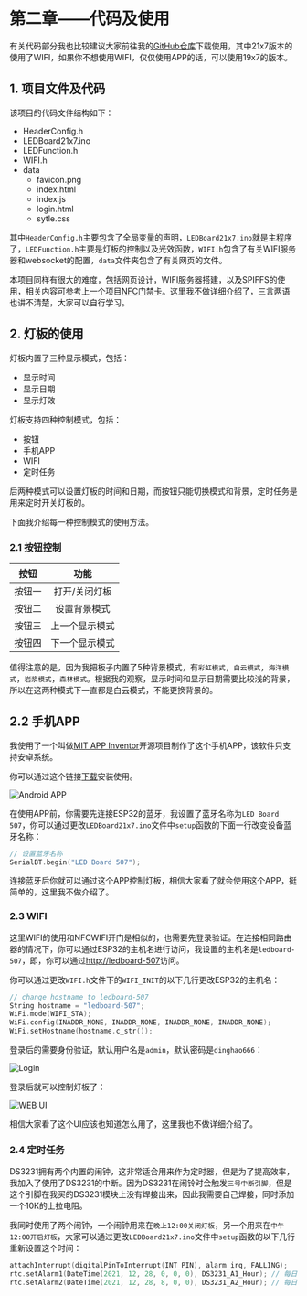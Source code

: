 # 第二章——代码及使用

有关代码部分我也比较建议大家前往我的[GitHub仓库](https://github.com/MR-Addict/WS2812-LED-Ping-Pong-Board.git)下载使用，其中21x7版本的使用了WIFI，如果你不想使用WIFI，仅仅使用APP的话，可以使用19x7的版本。

## 1. 项目文件及代码

该项目的代码文件结构如下：

- HeaderConfig.h
- LEDBoard21x7.ino
- LEDFunction.h
- WIFI.h
- data
  - favicon.png
  - index.html
  - index.js
  - login.html
  - sytle.css

其中`HeaderConfig.h`主要包含了全局变量的声明，`LEDBoard21x7.ino`就是主程序了，`LEDFunction.h`主要是灯板的控制以及光效函数，`WIFI.h`包含了有关WIFI服务器和websocket的配置，`data`文件夹包含了有关网页的文件。

本项目同样有很大的难度，包括网页设计，WIFI服务器搭建，以及SPIFFS的使用，相关内容可参考上一个项目[NFC门禁卡](../NFC门禁卡/第二章.md)。这里我不做详细介绍了，三言两语也讲不清楚，大家可以自行学习。

## 2. 灯板的使用

灯板内置了三种显示模式，包括：

- 显示时间
- 显示日期
- 显示灯效

灯板支持四种控制模式，包括：

- 按钮
- 手机APP
- WIFI
- 定时任务

后两种模式可以设置灯板的时间和日期，而按钮只能切换模式和背景，定时任务是用来定时开关灯板的。

下面我介绍每一种控制模式的使用方法。

### 2.1 按钮控制

|  按钮  |      功能      |
| :----: | :------------: |
| 按钮一 | 打开/关闭灯板  |
| 按钮二 |  设置背景模式  |
| 按钮三 | 上一个显示模式 |
| 按钮四 | 下一个显示模式 |

值得注意的是，因为我把板子内置了5种背景模式，有`彩虹模式`，`白云模式`，`海洋模式`，`岩浆模式`，`森林模式`。根据我的观察，显示时间和显示日期需要比较浅的背景，所以在这两种模式下一直都是白云模式，不能更换背景的。

## 2.2 手机APP

我使用了一个叫做[MIT APP Inventor](http://ai2.appinventor.mit.edu/?locale=en#5202799305818112)开源项目制作了这个手机APP，该软件只支持安卓系统。

你可以通过这个链接[下载](../../../software/LED%20Board.apk)安装使用。

![Android APP](../../../images/项目制作/LED%20Board/4.2.1-6.png)

在使用APP前，你需要先连接ESP32的蓝牙，我设置了蓝牙名称为`LED Board 507`，你可以通过更改`LEDBoard21x7.ino`文件中`setup`函数的下面一行改变设备蓝牙名称：

```cpp
// 设置蓝牙名称
SerialBT.begin("LED Board 507");
```

连接蓝牙后你就可以通过这个APP控制灯板，相信大家看了就会使用这个APP，挺简单的，这里我不做介绍了。

### 2.3 WIFI

这里WIFI的使用和NFCWIFI开门是相似的，也需要先登录验证。在连接相同路由器的情况下，你可以通过ESP32的主机名进行访问，我设置的主机名是`ledboard-507`，即，你可以通过[http://ledboard-507](http://ledboard-507)访问。

你可以通过更改`WIFI.h`文件下的`WIFI_INIT`的以下几行更改ESP32的主机名：

```cpp
// change hostname to ledboard-507
String hostname = "ledboard-507";
WiFi.mode(WIFI_STA);
WiFi.config(INADDR_NONE, INADDR_NONE, INADDR_NONE, INADDR_NONE);
WiFi.setHostname(hostname.c_str());
```

登录后的需要身份验证，默认用户名是`admin`，默认密码是`dinghao666`：

![Login](../../../images/项目制作/LED%20Board/4.2.1-7.png)

登录后就可以控制灯板了：

![WEB UI](../../../images/项目制作/LED%20Board/4.2.1-8.png)

相信大家看了这个UI应该也知道怎么用了，这里我也不做详细介绍了。

### 2.4 定时任务

DS3231拥有两个内置的闹钟，这非常适合用来作为定时器，但是为了提高效率，我加入了使用了DS3231的中断。因为DS3231在闹铃时会触发`三号中断引脚`，但是这个引脚在我买的DS3231模块上没有焊接出来，因此我需要自己焊接，同时添加一个10K的上拉电阻。

我同时使用了两个闹钟，一个闹钟用来在`晚上12:00关闭灯板`，另一个用来在`中午12:00开启灯板`，大家可以通过更改`LEDBoard21x7.ino`文件中`setup`函数的以下几行重新设置这个时间：

```cpp
attachInterrupt(digitalPinToInterrupt(INT_PIN), alarm_irq, FALLING);
rtc.setAlarm1(DateTime(2021, 12, 28, 0, 0, 0), DS3231_A1_Hour); // 每日凌晨12点关闭LED
rtc.setAlarm2(DateTime(2021, 12, 28, 8, 0, 0), DS3231_A2_Hour); // 每日早晨8点打开LED
```